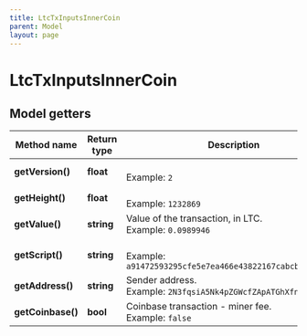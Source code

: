 ```yaml
---
title: LtcTxInputsInnerCoin
parent: Model
layout: page
---
```


# LtcTxInputsInnerCoin

## Model getters

Method name | Return type | Description | Notes
------------ | ------------- | ------------- | -------------
**getVersion()** | **float** |  <br>Example: `2` | [optional]
**getHeight()** | **float** |  <br>Example: `1232869` | [optional]
**getValue()** | **string** | Value of the transaction, in LTC. <br>Example: `0.0989946` | [optional]
**getScript()** | **string** |  <br>Example: `a91472593295cfe5e7ea466e43822167cabcb2cb103387` | [optional]
**getAddress()** | **string** | Sender address. <br>Example: `2N3fqsiA5Nk4pZGWcfZApATGhXfn9B74oXK` | [optional]
**getCoinbase()** | **bool** | Coinbase transaction - miner fee. <br>Example: `false` | [optional]

